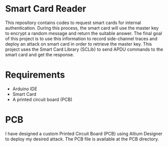 
# Smart Card Reader
This repository contains codes to request smart cards for internal authentication. During this process, the smart card will use the master key to encrypt a random message and return the suitable answer. The final goal of this project is to use this information to record side-channel traces and deploy an attack on smart card in order to retrieve the master key.
This project uses the Smart Card Library (SCLib) to send APDU commands to the smart card and get the response.

# Requirements
- Arduino IDE
- Smart Card
- A printed circuit board (PCB)

# PCB
I have designed a custom Printed Circuit Board (PCB) using Altium Designer to deploy my desired attack. The PCB file is available at the PCB directory.